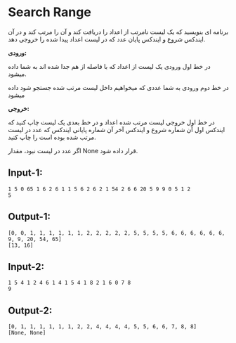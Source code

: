 # Search Range

برنامه ای بنویسید که یک لیست نامرتب از اعداد را دریافت کند و آن را مرتب کند و در آن ایندکس شروع و ایندکس پایان عدد که در لیست اعداد پیدا شده را خروجی دهد.

**ورودی:**

در خط اول ورودی یک لیست از اعداد که با فاصله از هم جدا شده اند به شما داده میشود.

در خط دوم ورودی به شما عددی که میخواهیم داخل لیست مرتب شده جستجو شود داده میشود

**خروجی:**

در خط اول خروجی لیست مرتب شده اعداد و در خط بعدی یک لیست چاپ کنید که ایندکس اول آن شماره شروع و ایندکس آخر آن شماره پایانی ایندکس که عدد در لیست مرتب شده بوده است را چاپ کنید.

اگر عدد در لیست نبود، مقدار None قرار داده شود.

## Input-1:
```
1 5 0 65 1 6 2 6 1 1 5 6 2 6 2 1 54 2 6 6 20 5 9 9 0 5 1 2
5
```

## Output-1:
```
[0, 0, 1, 1, 1, 1, 1, 1, 2, 2, 2, 2, 2, 5, 5, 5, 5, 6, 6, 6, 6, 6, 6, 9, 9, 20, 54, 65]
[13, 16]
```


## Input-2:
```
1 5 4 1 2 4 6 1 4 1 5 4 1 8 2 1 6 0 7 8
9
```

## Output-2:
```
[0, 1, 1, 1, 1, 1, 1, 2, 2, 4, 4, 4, 4, 5, 5, 6, 6, 7, 8, 8]
[None, None]
```